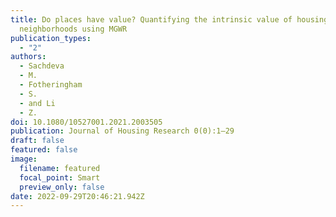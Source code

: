 ```yaml
---
title: Do places have value? Quantifying the intrinsic value of housing
  neighborhoods using MGWR
publication_types:
  - "2"
authors:
  - Sachdeva
  - M.
  - Fotheringham
  - S.
  - and Li
  - Z.
doi: 10.1080/10527001.2021.2003505
publication: Journal of Housing Research 0(0):1–29
draft: false
featured: false
image:
  filename: featured
  focal_point: Smart
  preview_only: false
date: 2022-09-29T20:46:21.942Z
---
```

